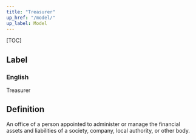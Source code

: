 ```yaml
---
title: "Treasurer"
up_href: "/model/"
up_label: Model
---
```


[TOC]

## Label

### English
Treasurer


## Definition
An office of a person appointed to administer or manage the financial assets and liabilities of a society, company, local authority, or other body. 


    
